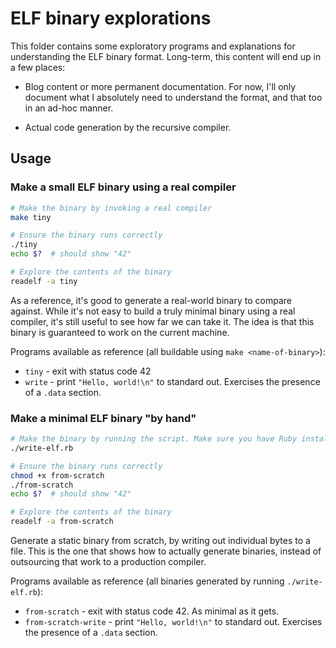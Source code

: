 ELF binary explorations
=======================

This folder contains some exploratory programs and explanations for understanding the ELF binary format. Long-term, this content will end up in a few places:

- Blog content or more permanent documentation. For now, I'll only document what I absolutely need to understand the format, and that too in an ad-hoc manner.

- Actual code generation by the recursive compiler.

Usage
-----

### Make a small ELF binary using a real compiler

```sh
# Make the binary by invoking a real compiler
make tiny

# Ensure the binary runs correctly
./tiny
echo $?  # should show "42"

# Explore the contents of the binary
readelf -a tiny
```

As a reference, it's good to generate a real-world binary to compare against.  While it's not easy to build a truly minimal binary using a real compiler, it's still useful to see how far we can take it. The idea is that this binary is guaranteed to work on the current machine.

Programs available as reference (all buildable using `make <name-of-binary>`):

* `tiny` - exit with status code 42
* `write` - print `"Hello, world!\n"` to standard out. Exercises the presence of a `.data` section.

### Make a minimal ELF binary "by hand"

```sh
# Make the binary by running the script. Make sure you have Ruby installed
./write-elf.rb

# Ensure the binary runs correctly
chmod +x from-scratch
./from-scratch
echo $?  # should show "42"

# Explore the contents of the binary
readelf -a from-scratch
```

Generate a static binary from scratch, by writing out individual bytes to a file. This is the one that shows how to actually generate binaries, instead of outsourcing that work to a production compiler.

Programs available as reference (all binaries generated by running `./write-elf.rb`):

* `from-scratch` - exit with status code 42. As minimal as it gets.
* `from-scratch-write` - print `"Hello, world!\n"` to standard out. Exercises the presence of a `.data` section.
